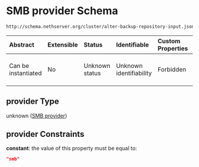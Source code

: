 # SMB provider Schema

```txt
http://schema.nethserver.org/cluster/alter-backup-repository-input.json#/anyOf/3/allOf/0/properties/provider
```



| Abstract            | Extensible | Status         | Identifiable            | Custom Properties | Additional Properties | Access Restrictions | Defined In                                                                                                |
| :------------------ | :--------- | :------------- | :---------------------- | :---------------- | :-------------------- | :------------------ | :-------------------------------------------------------------------------------------------------------- |
| Can be instantiated | No         | Unknown status | Unknown identifiability | Forbidden         | Allowed               | none                | [alter-backup-repository-input.json\*](cluster/alter-backup-repository-input.json "open original schema") |

## provider Type

unknown ([SMB provider](alter-backup-repository-input-anyof-3-allof-smb-schema-properties-smb-provider.md))

## provider Constraints

**constant**: the value of this property must be equal to:

```json
"smb"
```
